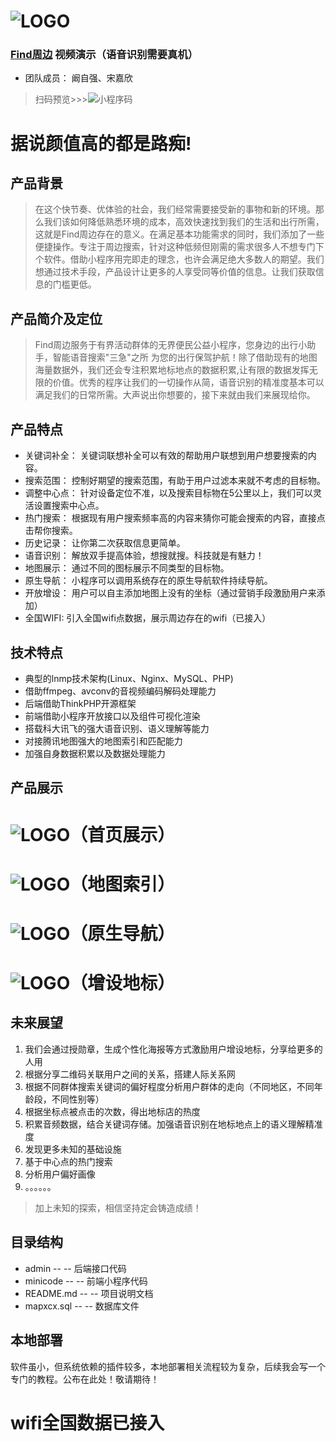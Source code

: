 # ![LOGO](https://mapxcx.kanziqiang.top/img/1.png) 

### [Find周边](https://v.qq.com/x/page/l05336gscsd.html?_blank)  视频演示（语音识别需要真机）

* 团队成员： 阚自强、宋嘉欣

> 扫码预览>>>![小程序码](https://mapxcx.kanziqiang.top/img/9.jpeg)  

据说颜值高的都是路痴!
=============

## 产品背景

> 在这个快节奏、优体验的社会，我们经常需要接受新的事物和新的环境。那么我们该如何降低熟悉环境的成本，高效快速找到我们的生活和出行所需，这就是Find周边存在的意义。在满足基本功能需求的同时，我们添加了一些便捷操作。专注于周边搜索，针对这种低频但刚需的需求很多人不想专门下个软件。借助小程序用完即走的理念，也许会满足绝大多数人的期望。我们想通过技术手段，产品设计让更多的人享受同等价值的信息。让我们获取信息的门槛更低。

## 产品简介及定位

> Find周边服务于有界活动群体的无界便民公益小程序，您身边的出行小助手，智能语音搜索"三急"之所 为您的出行保驾护航！除了借助现有的地图海量数据外，我们还会专注积累地标地点的数据积累,让有限的数据发挥无限的价值。优秀的程序让我们的一切操作从简，语音识别的精准度基本可以满足我们的日常所需。大声说出你想要的，接下来就由我们来展现给你。

## 产品特点

- 关键词补全：	关键词联想补全可以有效的帮助用户联想到用户想要搜索的内容。
- 搜索范围：	控制好期望的搜索范围，有助于用户过滤本来就不考虑的目标物。
- 调整中心点：	针对设备定位不准，以及搜索目标物在5公里以上，我们可以灵活设置搜索中心点。
- 热门搜索：	根据现有用户搜索频率高的内容来猜你可能会搜索的内容，直接点击帮你搜索。
- 历史记录：	让你第二次获取信息更简单。
- 语音识别：	解放双手提高体验，想搜就搜。科技就是有魅力！
- 地图展示：	通过不同的图标展示不同类型的目标物。
- 原生导航：	小程序可以调用系统存在的原生导航软件持续导航。
- 开放增设：	用户可以自主添加地图上没有的坐标（通过营销手段激励用户来添加）
- 全国WIFI:	引入全国wifi点数据，展示周边存在的wifi（已接入）


## 技术特点

+ 典型的lnmp技术架构(Linux、Nginx、MySQL、PHP)
+ 借助ffmpeg、avconv的音视频编码解码处理能力
+ 后端借助ThinkPHP开源框架
+ 前端借助小程序开放接口以及组件可视化渲染
+ 搭载科大讯飞的强大语音识别、语义理解等能力
+ 对接腾讯地图强大的地图索引和匹配能力
+ 加强自身数据积累以及数据处理能力

## 产品展示

# ![LOGO](https://mapxcx.kanziqiang.top/img/3.jpeg)（首页展示）
# ![LOGO](https://mapxcx.kanziqiang.top/img/2.jpeg)（地图索引）
# ![LOGO](https://mapxcx.kanziqiang.top/img/6.jpeg)（原生导航）
# ![LOGO](https://mapxcx.kanziqiang.top/img/4.jpeg)（增设地标）

## 未来展望

1. 我们会通过授勋章，生成个性化海报等方式激励用户增设地标，分享给更多的人用
2. 根据分享二维码关联用户之间的关系，搭建人际关系网
3. 根据不同群体搜索关键词的偏好程度分析用户群体的走向（不同地区，不同年龄段，不同性别等）
4. 根据坐标点被点击的次数，得出地标店的热度
5. 积累音频数据，结合关键词存储。加强语音识别在地标地点上的语义理解精准度
6. 发现更多未知的基础设施
7. 基于中心点的热门搜索
8. 分析用户偏好画像
7. 。。。。。。

> 加上未知的探索，相信坚持定会铸造成绩！

## 目录结构

* admin			--	--	后端接口代码
* minicode		--	--	前端小程序代码
* README.md 	--	--	项目说明文档
* mapxcx.sql 	--	--	数据库文件

## 本地部署

软件虽小，但系统依赖的插件较多，本地部署相关流程较为复杂，后续我会写一个专门的教程。公布在此处！敬请期待！

# wifi全国数据已接入
